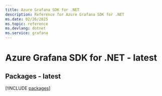```yaml
---
title: Azure Grafana SDK for .NET
description: Reference for Azure Grafana SDK for .NET
ms.date: 02/26/2025
ms.topic: reference
ms.devlang: dotnet
ms.service: grafana
---
```

# Azure Grafana SDK for .NET - latest
## Packages - latest
[!INCLUDE [packages](grafana-index.md)]